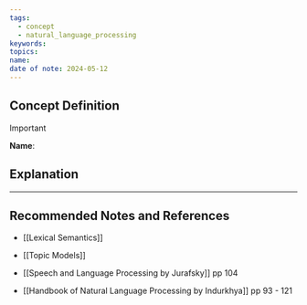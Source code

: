 ```yaml
---
tags:
  - concept
  - natural_language_processing
keywords: 
topics: 
name: 
date of note: 2024-05-12
---
```


## Concept Definition

>[!important]
>**Name**: 



## Explanation





-----------
##  Recommended Notes and References

- [[Lexical Semantics]]
- [[Topic Models]]

- [[Speech and Language Processing by Jurafsky]] pp 104
- [[Handbook of Natural Language Processing by Indurkhya]] pp 93 - 121
